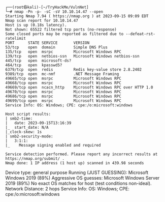 ```
┌──(root㉿kali)-[~/TryHackMe/VulnNet]
└─# nmap -Pn -p- -sC -sV 10.10.14.47 --open
Starting Nmap 7.94 ( https://nmap.org ) at 2023-09-15 09:09 EDT
Nmap scan report for 10.10.14.47
Host is up (0.18s latency).
Not shown: 65522 filtered tcp ports (no-response)
Some closed ports may be reported as filtered due to --defeat-rst-ratelimit
PORT      STATE SERVICE       VERSION
53/tcp    open  domain        Simple DNS Plus
135/tcp   open  msrpc         Microsoft Windows RPC
139/tcp   open  netbios-ssn   Microsoft Windows netbios-ssn
445/tcp   open  microsoft-ds?
464/tcp   open  kpasswd5?
6379/tcp  open  redis         Redis key-value store 2.8.2402
9389/tcp  open  mc-nmf        .NET Message Framing
49665/tcp open  msrpc         Microsoft Windows RPC
49668/tcp open  msrpc         Microsoft Windows RPC
49669/tcp open  ncacn_http    Microsoft Windows RPC over HTTP 1.0
49670/tcp open  msrpc         Microsoft Windows RPC
49686/tcp open  msrpc         Microsoft Windows RPC
49699/tcp open  msrpc         Microsoft Windows RPC
Service Info: OS: Windows; CPE: cpe:/o:microsoft:windows

Host script results:
| smb2-time: 
|   date: 2023-09-15T13:16:39
|_  start_date: N/A
|_clock-skew: 1s
| smb2-security-mode: 
|   3:1:1: 
|_    Message signing enabled and required

Service detection performed. Please report any incorrect results at https://nmap.org/submit/ .
Nmap done: 1 IP address (1 host up) scanned in 439.98 seconds

```

Device type: general purpose
Running (JUST GUESSING): Microsoft Windows 2019 (89%)
Aggressive OS guesses: Microsoft Windows Server 2019 (89%)
No exact OS matches for host (test conditions non-ideal).
Network Distance: 2 hops
Service Info: OS: Windows; CPE: cpe:/o:microsoft:windows

